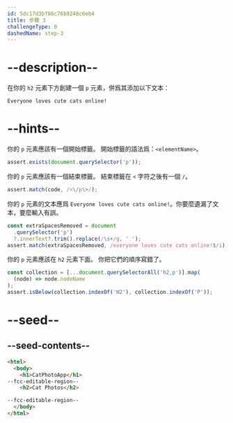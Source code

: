 ```yaml
---
id: 5dc17d3bf86c76b9248c6eb4
title: 步驟 3
challengeType: 0
dashedName: step-3
---
```


# --description--

在你的 `h2` 元素下方創建一個 `p` 元素，併爲其添加以下文本：

`Everyone loves cute cats online!`

# --hints--

你的 `p` 元素應該有一個開始標籤。 開始標籤的語法爲：`<elementName>`。

```js
assert.exists(document.querySelector('p'));
```

你的 `p` 元素應該有一個結束標籤。 結束標籤在 `<` 字符之後有一個 `/`。

```js
assert.match(code, /<\/p\>/);
```

你的 `p` 元素的文本應爲 `Everyone loves cute cats online!`。你要麼遺漏了文本，要麼輸入有誤。

```js
const extraSpacesRemoved = document
  .querySelector('p')
  ?.innerText?.trim().replace(/\s+/g, ' ');
assert.match(extraSpacesRemoved, /everyone loves cute cats online!$/i);
```

你的 `p` 元素應該在 `h2` 元素下面。 你把它們的順序寫錯了。

```js
const collection = [...document.querySelectorAll('h2,p')].map(
  (node) => node.nodeName
);
assert.isBelow(collection.indexOf('H2'), collection.indexOf('P'));
```

# --seed--

## --seed-contents--

```html
<html>
  <body>
    <h1>CatPhotoApp</h1>
--fcc-editable-region--
    <h2>Cat Photos</h2>

--fcc-editable-region--
  </body>
</html>
```
